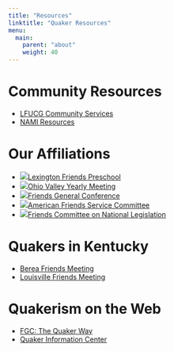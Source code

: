```yaml
---
title: "Resources"
linktitle: "Quaker Resources"
menu:
  main:
    parent: "about"
    weight: 40
---
```

<div class="row" id="resourceList">

  <div class="col-md-3">
  <h1>Community Resources</h1>
  <ul>
    <li><a href="https://www.lexingtonky.gov/browse/community-services">LFUCG Community Services</a></li>
    <li><a href="https://www.namilexington.org/resources/">NAMI Resources</a></li>
  </ul>
  </div>

<div class="col-md-3">

  <h1>Our Affiliations</h1>

  <ul class="with-images">
    <li><img src="/images/LFP-logo.png"><a href="http://www.lexingtonfriendspreschool.org">Lexington Friends Preschool</a></li>
    <li><img src="/images/OVYM-logo.png" ><a href="https://www.ovym.org/">Ohio Valley Yearly Meeting</a></li>
    <li><img src="/images/FGC-logo.png" ><a href="http://www.fgcquaker.org">Friends General Conference</a></li>
    <li><img src="/images/AFSC-logo.png"><a href="http://afsc.org/">American Friends Service Committee</a></li>
    <li><img src="/images/FCNL-logo.png"><a href="http://www.fcnl.org/">Friends Committee on National Legislation</a></li>
  </ul>

</div>

<div class="col-md-3">

<h1>Quakers in Kentucky</h1>

  <ul>
    <li><a href="http://bereafriends.org">Berea Friends Meeting</a></li>
    <li><a href="http://www.neighborhoodlink.com/Louisville_Friends_Meeting_Quaker"> Louisville Friends Meeting</a> </li>
  </ul>

</div>

<div class="col-md-3">

  <h1>Quakerism on the Web</h1>
  <ul>
    <li><a href="http://www.fgcquaker.org/explore/quaker-way">FGC: The Quaker Way</a></li>
    <li><a href="http://www.quakerinfo.org/index">Quaker Information Center</a></li>
  </ul>

</div>

</div>

